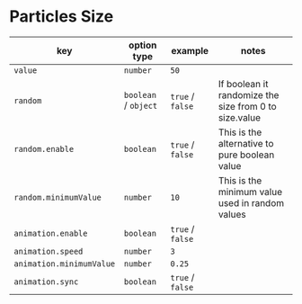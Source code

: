 # Particles Size

| key                      | option type          | example          | notes                                                 |
| ------------------------ | -------------------- | ---------------- | ----------------------------------------------------- |
| `value`                  | `number`             | `50`             |                                                       |
| `random`                 | `boolean` / `object` | `true` / `false` | If boolean it randomize the size from 0 to size.value |
| `random.enable`          | `boolean`            | `true` / `false` | This is the alternative to pure boolean value         |
| `random.minimumValue`    | `number`             | `10`             | This is the minimum value used in random values       |
| `animation.enable`       | `boolean`            | `true` / `false` |                                                       |
| `animation.speed`        | `number`             | `3`              |                                                       |
| `animation.minimumValue` | `number`             | `0.25`           |                                                       |
| `animation.sync`         | `boolean`            | `true` / `false` |                                                       |
